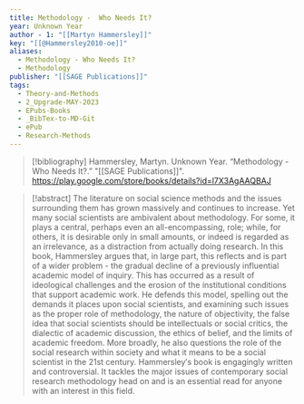 ```yaml
---
title: Methodology -  Who Needs It?
year: Unknown Year
author - 1: "[[Martyn Hammersley]]"
key: "[[@Hammersley2010-oe]]"
aliases:
  - Methodology - Who Needs It?
  - Methodology
publisher: "[[SAGE Publications]]"
tags:
  - Theory-and-Methods
  - 2_Upgrade-MAY-2023
  - EPubs-Books
  - _BibTex-to-MD-Git
  - ePub
  - Research-Methods
---
```


> [!bibliography]
> Hammersley, Martyn. Unknown Year. “Methodology -  Who Needs It?.” "[[SAGE Publications]]". https://play.google.com/store/books/details?id=l7X3AgAAQBAJ

> [!abstract]
> The literature on social science methods and the issues surrounding them has grown massively and continues to increase. Yet many social scientists are ambivalent about methodology. For some, it plays a central, perhaps even an all-encompassing, role; while, for others, it is desirable only in small amounts, or indeed is regarded as an irrelevance, as a distraction from actually doing research. In this book, Hammersley argues that, in large part, this reflects and is part of a wider problem -  the gradual decline of a previously influential academic model of inquiry. This has occurred as a result of ideological challenges and the erosion of the institutional conditions that support academic work. He defends this model, spelling out the demands it places upon social scientists, and examining such issues as the proper role of methodology, the nature of objectivity, the false idea that social scientists should be intellectuals or social critics, the dialectic of academic discussion, the ethics of belief, and the limits of academic freedom. More broadly, he also questions the role of the social research within society and what it means to be a social scientist in the 21st century. Hammersley′s book is engagingly written and controversial. It tackles the major issues of contemporary social research methodology head on and is an essential read for anyone with an interest in this field.